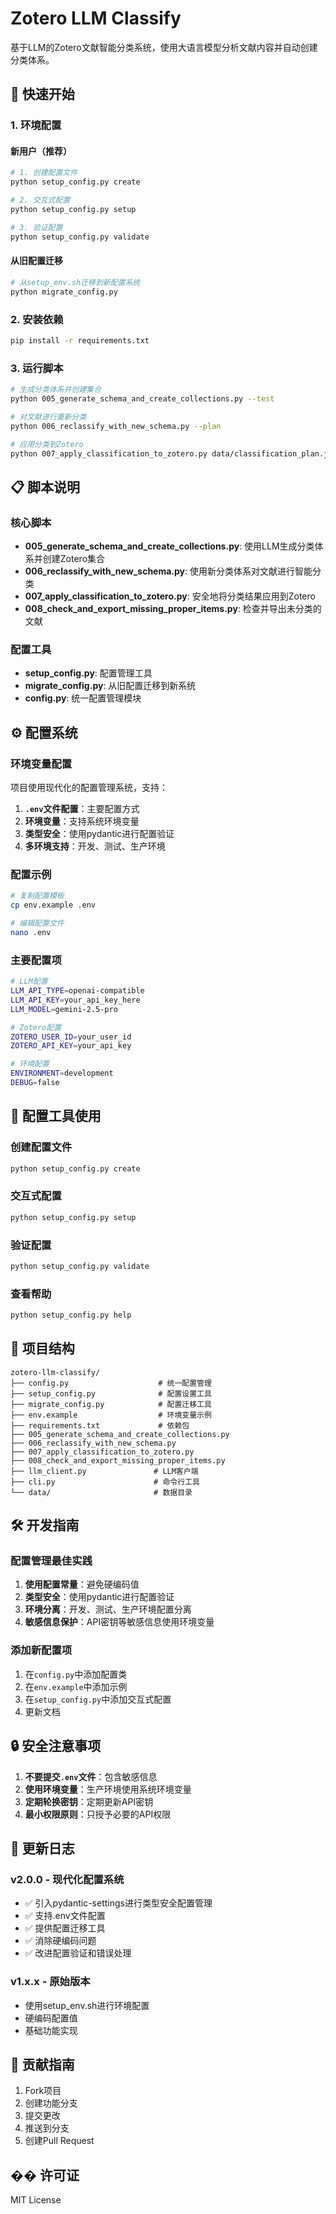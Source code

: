 # Zotero LLM Classify

基于LLM的Zotero文献智能分类系统，使用大语言模型分析文献内容并自动创建分类体系。

## 🚀 快速开始

### 1. 环境配置

#### 新用户（推荐）
```bash
# 1. 创建配置文件
python setup_config.py create

# 2. 交互式配置
python setup_config.py setup

# 3. 验证配置
python setup_config.py validate
```

#### 从旧配置迁移
```bash
# 从setup_env.sh迁移到新配置系统
python migrate_config.py
```

### 2. 安装依赖
```bash
pip install -r requirements.txt
```

### 3. 运行脚本
```bash
# 生成分类体系并创建集合
python 005_generate_schema_and_create_collections.py --test

# 对文献进行重新分类
python 006_reclassify_with_new_schema.py --plan

# 应用分类到Zotero
python 007_apply_classification_to_zotero.py data/classification_plan.json --test
```

## 📋 脚本说明

### 核心脚本
- **005_generate_schema_and_create_collections.py**: 使用LLM生成分类体系并创建Zotero集合
- **006_reclassify_with_new_schema.py**: 使用新分类体系对文献进行智能分类
- **007_apply_classification_to_zotero.py**: 安全地将分类结果应用到Zotero
- **008_check_and_export_missing_proper_items.py**: 检查并导出未分类的文献

### 配置工具
- **setup_config.py**: 配置管理工具
- **migrate_config.py**: 从旧配置迁移到新系统
- **config.py**: 统一配置管理模块

## ⚙️ 配置系统

### 环境变量配置
项目使用现代化的配置管理系统，支持：

1. **`.env`文件配置**：主要配置方式
2. **环境变量**：支持系统环境变量
3. **类型安全**：使用pydantic进行配置验证
4. **多环境支持**：开发、测试、生产环境

### 配置示例
```bash
# 复制配置模板
cp env.example .env

# 编辑配置文件
nano .env
```

### 主要配置项
```bash
# LLM配置
LLM_API_TYPE=openai-compatible
LLM_API_KEY=your_api_key_here
LLM_MODEL=gemini-2.5-pro

# Zotero配置
ZOTERO_USER_ID=your_user_id
ZOTERO_API_KEY=your_api_key

# 环境配置
ENVIRONMENT=development
DEBUG=false
```

## 🔧 配置工具使用

### 创建配置文件
```bash
python setup_config.py create
```

### 交互式配置
```bash
python setup_config.py setup
```

### 验证配置
```bash
python setup_config.py validate
```

### 查看帮助
```bash
python setup_config.py help
```

## 📁 项目结构

```
zotero-llm-classify/
├── config.py                    # 统一配置管理
├── setup_config.py              # 配置设置工具
├── migrate_config.py            # 配置迁移工具
├── env.example                  # 环境变量示例
├── requirements.txt             # 依赖包
├── 005_generate_schema_and_create_collections.py
├── 006_reclassify_with_new_schema.py
├── 007_apply_classification_to_zotero.py
├── 008_check_and_export_missing_proper_items.py
├── llm_client.py               # LLM客户端
├── cli.py                      # 命令行工具
└── data/                       # 数据目录
```

## 🛠️ 开发指南

### 配置管理最佳实践

1. **使用配置常量**：避免硬编码值
2. **类型安全**：使用pydantic进行配置验证
3. **环境分离**：开发、测试、生产环境配置分离
4. **敏感信息保护**：API密钥等敏感信息使用环境变量

### 添加新配置项

1. 在`config.py`中添加配置类
2. 在`env.example`中添加示例
3. 在`setup_config.py`中添加交互式配置
4. 更新文档

## 🔒 安全注意事项

1. **不要提交`.env`文件**：包含敏感信息
2. **使用环境变量**：生产环境使用系统环境变量
3. **定期轮换密钥**：定期更新API密钥
4. **最小权限原则**：只授予必要的API权限

## 📝 更新日志

### v2.0.0 - 现代化配置系统
- ✅ 引入pydantic-settings进行类型安全配置管理
- ✅ 支持.env文件配置
- ✅ 提供配置迁移工具
- ✅ 消除硬编码问题
- ✅ 改进配置验证和错误处理

### v1.x.x - 原始版本
- 使用setup_env.sh进行环境配置
- 硬编码配置值
- 基础功能实现

## 🤝 贡献指南

1. Fork项目
2. 创建功能分支
3. 提交更改
4. 推送到分支
5. 创建Pull Request

## �� 许可证

MIT License 